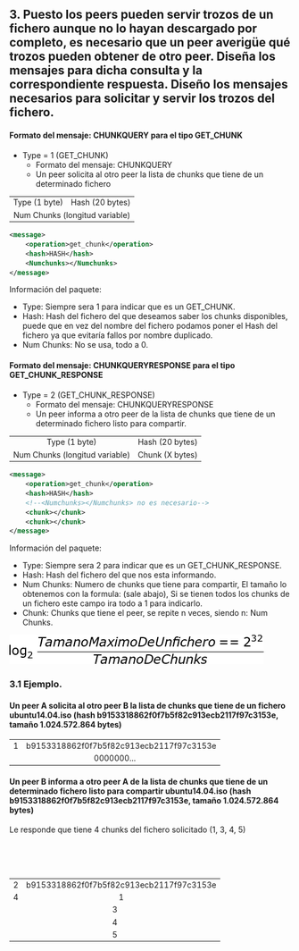 
## 3. Puesto los peers pueden servir trozos de un fichero aunque no lo hayan descargado por completo, es necesario que un peer averigüe qué trozos pueden obtener de otro peer. Diseña los mensajes para dicha consulta y la correspondiente respuesta. Diseño los mensajes necesarios para solicitar y servir los trozos del fichero.



#### Formato del mensaje: CHUNKQUERY para el tipo GET_CHUNK

- Type = 1 (GET_CHUNK)
    - Formato del mensaje: CHUNKQUERY
    - Un peer solicita al otro peer la lista de chunks que tiene de un determinado fichero

<table>
    <tr align="center">
        <td>Type (1 byte)</td>
        <td>Hash (20 bytes)</td>
    </tr>
    <tr align="center">
        <td colspan="2">Num Chunks (longitud variable)</td>
    </tr>
</table>



```xml
<message>
	<operation>get_chunk</operation>
	<hash>HASH</hash>
	<Numchunks></Numchunks>
</message>
```

Información del paquete:

- Type: Siempre sera 1 para indicar que es un GET_CHUNK.
- Hash: Hash del fichero del que deseamos saber los chunks disponibles, puede que en vez del nombre del fichero podamos poner el Hash del fichero ya que evitaría fallos por nombre duplicado.
- Num Chunks: No se usa, todo a 0.




#### Formato del mensaje: CHUNKQUERYRESPONSE para el tipo GET_CHUNK_RESPONSE

- Type = 2 (GET_CHUNK_RESPONSE)
    - Formato del mensaje: CHUNKQUERYRESPONSE
    - Un peer informa a otro peer de la lista de chunks que tiene de un determinado fichero listo para compartir.

<table>
    <tr align="center">
        <td>Type (1 byte)</td>
        <td>Hash (20 bytes)</td>
    </tr>
    <tr align="center">
        <td>Num Chunks (longitud variable)</td>
        <td>Chunk (X bytes)</td>
    </tr>
</table>



```xml
<message>
	<operation>get_chunk</operation>
	<hash>HASH</hash>
	<!--<Numchunks></Numchunks> no es necesario-->
	<chunk></chunk>
	<chunk></chunk>
</message>
```

Información del paquete:

- Type: Siempre sera 2 para indicar que es un GET_CHUNK_RESPONSE.
- Hash: Hash del fichero del que nos esta informando.
- Num Chunks: Numero de chunks que tiene para compartir, El tamaño lo obtenemos con la formula: (sale abajo), Si se tienen todos los chunks de un fichero este campo ira todo a 1 para indicarlo.
- Chunk: Chunks que tiene el peer, se repite n veces, siendo n: Num Chunks.

![CodeCogsEqn.png](CodeCogsEqn.png)

<!--[^1]: $\log_2 \frac{Tamano Maximo De Un fichero = 2^{32}}{Tamano De Chunks}$-->




### 3.1 Ejemplo.

#### Un peer A solicita al otro peer B la lista de chunks que tiene de un fichero ubuntu14.04.iso (hash b9153318862f0f7b5f82c913ecb2117f97c3153e, tamaño 1.024.572.864 bytes)

<table>
    <tr align="center">
        <td>1</td>
        <td>b9153318862f0f7b5f82c913ecb2117f97c3153e</td>
    </tr>
    <tr align="center">
        <td colspan="2">0000000...</td>
    </tr>
</table>



#### Un peer B informa a otro peer A de la lista de chunks que tiene de un determinado fichero listo para compartir ubuntu14.04.iso (hash b9153318862f0f7b5f82c913ecb2117f97c3153e, tamaño 1.024.572.864 bytes)

Le responde que tiene 4 chunks del fichero solicitado (1, 3, 4, 5)

<br/>
<br/>
<br/>

<table>
    <tr align="center">
        <td>2</td>
        <td>b9153318862f0f7b5f82c913ecb2117f97c3153e</td>
    </tr>
	<tr align="center">
        <td>4</td>
        <td>1</td>
    </tr>
    <tr align="center">
        <td colspan="2">3</td>
    </tr>
    <tr align="center">
        <td colspan="2">4</td>
    </tr>
    <tr align="center">
        <td colspan="2">5</td>
    </tr>
</table>
